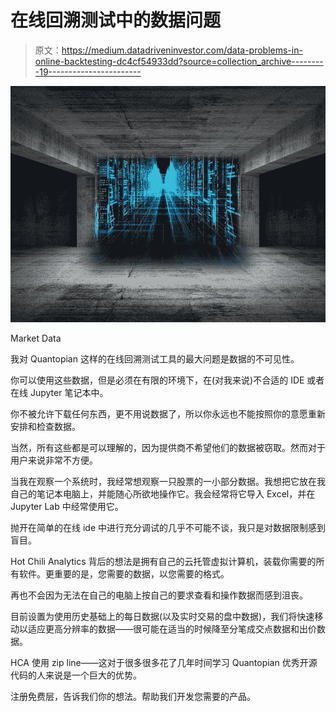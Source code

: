 # 在线回溯测试中的数据问题

> 原文：<https://medium.datadriveninvestor.com/data-problems-in-online-backtesting-dc4cf54933dd?source=collection_archive---------19----------------------->

![](img/45f3f1aa29ab779346d757fdb4181772.png)

Market Data

我对 Quantopian 这样的在线回溯测试工具的最大问题是数据的不可见性。

你可以使用这些数据，但是必须在有限的环境下，在(对我来说)不合适的 IDE 或者在线 Jupyter 笔记本中。

你不被允许下载任何东西，更不用说数据了，所以你永远也不能按照你的意愿重新安排和检查数据。

当然，所有这些都是可以理解的，因为提供商不希望他们的数据被窃取。然而对于用户来说非常不方便。

当我在观察一个系统时，我经常想观察一只股票的一小部分数据。我想把它放在我自己的笔记本电脑上，并能随心所欲地操作它。我会经常将它导入 Excel，并在 Jupyter Lab 中经常使用它。

抛开在简单的在线 ide 中进行充分调试的几乎不可能不谈，我只是对数据限制感到盲目。

Hot Chili Analytics 背后的想法是拥有自己的云托管虚拟计算机，装载你需要的所有软件。更重要的是，您需要的数据，以您需要的格式。

再也不会因为无法在自己的电脑上按自己的要求查看和操作数据而感到沮丧。

目前设置为使用历史基础上的每日数据(以及实时交易的盘中数据)，我们将快速移动以适应更高分辨率的数据——很可能在适当的时候降至分笔成交点数据和出价数据。

HCA 使用 zip line——这对于很多很多花了几年时间学习 Quantopian 优秀开源代码的人来说是一个巨大的优势。

注册免费层，告诉我们你的想法。帮助我们开发您需要的产品。